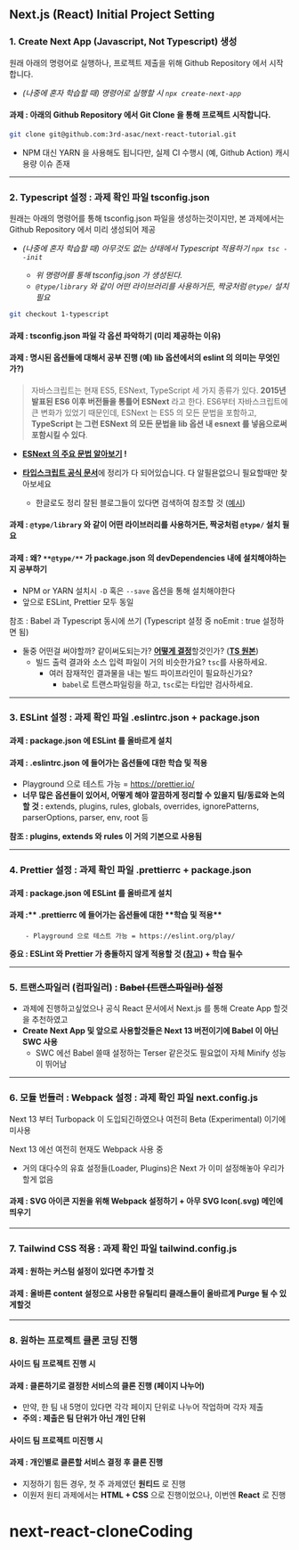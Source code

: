 ## Next.js (React) Initial Project Setting

### 1. Create Next App (Javascript, Not Typescript) 생성

원래 아래의 명령어로 실행하나, 프로젝트 제출을 위해 Github Repository 에서 시작합니다.

- _(나중에 혼자 학습할 때) 명령어로 실행할 시 `npx create-next-app`_

#### 과제 : 아래의 Github Repository 에서 Git Clone 을 통해 프로젝트 시작합니다.

```bash
git clone git@github.com:3rd-asac/next-react-tutorial.git
```

- NPM 대신 YARN 을 사용해도 됩니다만, 실제 CI 수행시 (예, Github Action) 캐시 용량 이슈 존재

---

### 2. Typescript 설정 : 과제 확인 파일 **tsconfig.json**

원래는 아래의 명령어를 통해 tsconfig.json 파일을 생성하는것이지만, 본 과제에서는 Github Repository 에서 미리 생성되어 제공

- _(나중에 혼자 학습할 때) 아무것도 없는 상태에서 Typescript 적용하기 `npx tsc --init`_

  - _위 명령어를 통해 tsconfig.json 가 생성된다._
  - _`@type/library` 와 같이 어떤 라이브러리를 사용하거든, 짝궁처럼 `@type/` 설치 필요_

```bash
git checkout 1-typescript
```

#### 과제 : tsconfig.json 파일 각 옵션 파악하기 (미리 제공하는 이유)

#### 과제 : 명시된 옵션들에 대해서 공부 진행 (예) lib 옵션에서의 **eslint** 의 의미는 무엇인가?)

> 자바스크립트는 현재 ES5, ESNext, TypeScript 세 가지 종류가 있다. **2015년 발표된 ES6 이후 버전들을 통틀어 ESNext** 라고 한다. ES6부터 자바스크립트에 큰 변화가 있었기 때문인데, ESNext 는 ES5 의 모든 문법을 포함하고, **TypeScript 는 그런 ESNext 의 모든 문법을 lib 옵션 내 esnext 를 넣음으로써 포함시킬 수 있다**.

- **[ESNext 의 주요 문법 알아보기](https://velog.io/@itkdgus489/Typescript%EC%99%80-ESNext%EC%9D%98-%EC%A3%BC%EC%9A%94-%EB%AC%B8%EB%B2%95) !**

- [**타입스크립트 공식 문서**](https://aka.ms/tsconfig.json)에 정리가 다 되어있습니다. 다 알필욘없으니 필요할때만 찾아보세요
  - 한글로도 정리 잘된 블로그들이 있다면 검색하여 참조할 것 ([예시](https://it-eldorado.tistory.com/128))

#### 과제 : `@type/library` 와 같이 어떤 라이브러리를 사용하거든, 짝궁처럼 `@type/` 설치 필요

#### 과제 : 왜? `**@type/**` 가 package.json 의 devDependencies 내에 설치해야하는지 공부하기

- NPM or YARN 설치시 `-D` 혹은 `--save` 옵션을 통해 설치해야한다
- 앞으로 ESLint, Prettier 모두 동일

참조 : Babel 과 Typescript 동시에 쓰기 (Typescript 설정 중 noEmit : true 설정하면 됨)

- 둘중 어떤걸 써야할까? 같이써도되는가? [**어떻게 결정**](https://typescript-kr.github.io/pages/tutorials/babel-with-typescript.html)할것인가? ([**TS 원본**](https://www.typescriptlang.org/docs/handbook/babel-with-typescript.html))
  - 빌드 출력 결과와 소스 입력 파일이 거의 비슷한가요? `tsc`를 사용하세요.
    - 여러 잠재적인 결과물을 내는 빌드 파이프라인이 필요하신가요?
      - `babel`로 트랜스파일링을 하고, `tsc`로는 타입만 검사하세요.

---

### 3. ESLint 설정 : 과제 확인 파일 .eslintrc.json + package.json

#### 과제 : package.json 에 ESLint 를 올바르게 설치

#### 과제 : .eslintrc.json 에 들어가는 옵션들에 대한 학습 및 적용

- Playground 으로 테스트 가능 = https://prettier.io/
- **너무 많은 옵션들이 있어서, 어떻게 해야 깔끔하게 정리할 수 있을지 팀/동료와 논의할 것 :** extends, plugins, rules, globals, overrides, ignorePatterns, parserOptions, parser, env, root 등

**참조 : plugins, extends 와 rules 이 거의 기본으로 사용됨**

---

### 4. Prettier 설정 : 과제 확인 파일 .prettierrc + package.json

#### 과제 : package.json 에 ESLint 를 올바르게 설치

#### 과제 :** .prettierrc 에 들어가는 옵션들에 대한 **학습 및 적용\*\*

        - Playground 으로 테스트 가능 = https://eslint.org/play/

**중요 : ESLint 와 Prettier 가 충돌하지 않게 적용할 것 ([참고](https://yrnana.dev/post/2021-03-21-prettier-eslint/)) + 학습 필수**

---

### 5. 트랜스파일러 (컴파일러) : ~~Babel (트랜스파일러) 설정~~

- 과제에 진행하고싶었으나 공식 React 문서에서 Next.js 를 통해 Create App 할것을 추천하였고
- **Create Next App 및 앞으로 사용할것들은 Next 13 버전이기에 Babel 이 아닌 SWC 사용**
  - SWC 에선 Babel 쓸때 설정하는 Terser 같은것도 필요없이 자체 Minify 성능이 뛰어남

---

### 6. 모듈 번들러 : Webpack 설정 : 과제 확인 파일 next.config.js

Next 13 부터 Turbopack 이 도입되긴하였으나 여전히 Beta (Experimental) 이기에 미사용

Next 13 에선 여전히 현재도 Webpack 사용 중

- 거의 대다수의 유효 설정들(Loader, Plugins)은 Next 가 이미 설정해놓아 우리가 할게 없음

#### 과제 : SVG 아이콘 지원을 위해 Webpack 설정하기 + 아무 SVG Icon(.svg) 메인에 띄우기

---

### 7. Tailwind CSS 적용 : 과제 확인 파일 tailwind.config.js

#### 과제 : 원하는 커스텀 설정이 있다면 추가할 것

#### 과제 : 올바른 content 설정으로 사용한 유틸리티 클래스들이 올바르게 Purge 될 수 있게할것

---

### 8. 원하는 프로젝트 클론 코딩 진행

#### 사이드 팀 프로젝트 진행 시

#### 과제 : 클론하기로 결정한 서비스의 클론 진행 (페이지 나누어)

- 만약, 한 팀 내 5명이 있다면 각각 페이지 단위로 나누어 작업하며 각자 제출
- **주의 : 제출은 팀 단위가 아닌 개인 단위**

#### 사이드 팀 프로젝트 미진행 시

#### 과제 : 개인별로 클론할 서비스 결정 후 클론 진행

- 지정하기 힘든 경우, 첫 주 과제였던 **원티드** 로 진행
- 이원저 원티 과제에서는 **HTML + CSS** 으로 진행이었으나, 이번엔 **React** 로 진행
# next-react-cloneCoding
